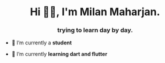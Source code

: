
<h1 align="center">Hi 👋👋, I'm Milan Maharjan.</h1>
<h3 align="center">trying to learn day by day.</h3>

- 🔭 I’m currently a **student**

- 🌱 I’m currently **learning dart and flutter**








